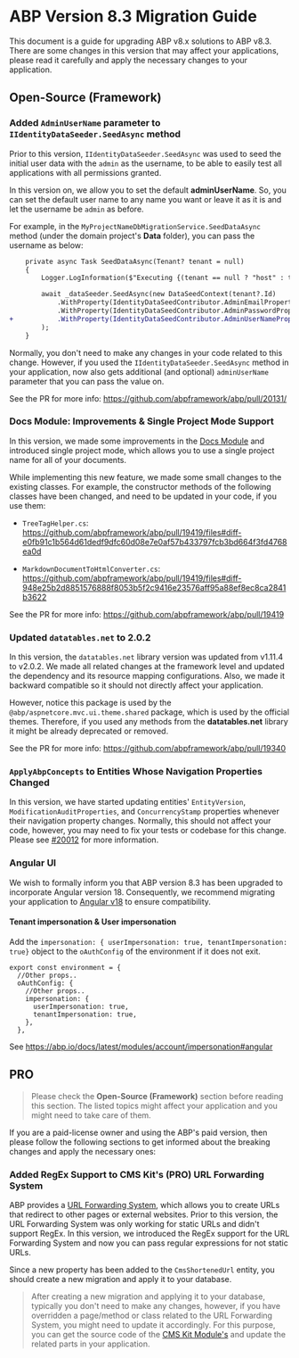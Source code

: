 # ABP Version 8.3 Migration Guide

This document is a guide for upgrading ABP v8.x solutions to ABP v8.3. There are some changes in this version that may affect your applications, please read it carefully and apply the necessary changes to your application.

## Open-Source (Framework)

### Added `AdminUserName` parameter to `IIdentityDataSeeder.SeedAsync` method

Prior to this version, `IIdentityDataSeeder.SeedAsync` was used to seed the initial user data with the `admin` as the username, to be able to easily test all applications with all permissions granted.

In this version on, we allow you to set the default **adminUserName**. So, you can set the default user name to any name you want or leave it as it is and let the username be `admin` as before.

For example, in the `MyProjectNameDbMigrationService.SeedDataAsync` method (under the domain project's **Data** folder), you can pass the username as below:

```diff
    private async Task SeedDataAsync(Tenant? tenant = null)
    {
        Logger.LogInformation($"Executing {(tenant == null ? "host" : tenant.Name + " tenant")} database seed...");

        await _dataSeeder.SeedAsync(new DataSeedContext(tenant?.Id)
            .WithProperty(IdentityDataSeedContributor.AdminEmailPropertyName, IdentityDataSeedContributor.AdminEmailDefaultValue)
            .WithProperty(IdentityDataSeedContributor.AdminPasswordPropertyName, IdentityDataSeedContributor.AdminPasswordDefaultValue)
+           .WithProperty(IdentityDataSeedContributor.AdminUserNamePropertyName, "your-admin-user-name")
        );
    }
```

Normally, you don't need to make any changes in your code related to this change. However, if you used the `IIdentityDataSeeder.SeedAsync` method in your application, now also gets additional (and optional) `adminUserName` parameter that you can pass the value on.

See the PR for more info: https://github.com/abpframework/abp/pull/20131/

### Docs Module: Improvements & Single Project Mode Support

In this version, we made some improvements in the [Docs Module](../../modules/docs.md) and introduced single project mode, which allows you to use a single project name for all of your documents. 

While implementing this new feature, we made some small changes to the existing classes. For example, the constructor methods of the following classes have been changed, and need to be updated in your code, if you use them:

* `TreeTagHelper.cs`: https://github.com/abpframework/abp/pull/19419/files#diff-e0fb91c1b564d61dedf9dfc60d08e7e0af57b433797fcb3bd664f3fd4768ea0d

* `MarkdownDocumentToHtmlConverter.cs`: https://github.com/abpframework/abp/pull/19419/files#diff-948e25b2d8851576888f8053b5f2c9416e23576aff95a88ef8ec8ca2841b3622

See the PR for more info: https://github.com/abpframework/abp/pull/19419

### Updated `datatables.net` to 2.0.2

In this version, the `datatables.net` library version was updated from v1.11.4 to v2.0.2. We made all related changes at the framework level and updated the dependency and its resource mapping configurations. Also, we made it backward compatible so it should not directly affect your application.

However, notice this package is used by the `@abp/aspnetcore.mvc.ui.theme.shared` package, which is used by the official themes. Therefore, if you used any methods from the **datatables.net** library it might be already deprecated or removed. 

See the PR for more info: https://github.com/abpframework/abp/pull/19340

### `ApplyAbpConcepts` to Entities Whose Navigation Properties Changed

In this version, we have started updating entities' `EntityVersion`, `ModificationAuditProperties`, and `ConcurrencyStamp` properties whenever their navigation property changes. Normally, this should not affect your code, however, you may need to fix your tests or codebase for this change. Please see [#20012](https://github.com/abpframework/abp/pull/20012#issuecomment-2438383059) for more information.

### Angular UI

We wish to formally inform you that ABP version 8.3 has been upgraded to incorporate Angular version 18. Consequently, we recommend migrating your application to [Angular v18](https://angular.dev/update-guide) to ensure compatibility.

#### Tenant impersonation & User impersonation

Add the `impersonation: { userImpersonation: true, tenantImpersonation: true}` object to the `oAuthConfig` of the environment if it does not exit.

```
export const environment = {
  //Other props..
  oAuthConfig: {
    //Other props..
    impersonation: {
      userImpersonation: true,
      tenantImpersonation: true,
    },
  },
```

See https://abp.io/docs/latest/modules/account/impersonation#angular

## PRO

> Please check the **Open-Source (Framework)** section before reading this section. The listed topics might affect your application and you might need to take care of them.

If you are a paid-license owner and using the ABP's paid version, then please follow the following sections to get informed about the breaking changes and apply the necessary ones:

### Added RegEx Support to CMS Kit's (PRO) URL Forwarding System

ABP provides a [URL Forwarding System](../../modules/cms-kit-pro/url-forwarding.md), which allows you to create URLs that redirect to other pages or external websites. Prior to this version, the URL Forwarding System was only working for static URLs and didn't support RegEx. In this version, we introduced the RegEx support for the URL Forwarding System and now you can pass regular expressions for not static URLs.

Since a new property has been added to the `CmsShortenedUrl` entity, you should create a new migration and apply it to your database.

> After creating a new migration and applying it to your database, typically you don't need to make any changes, however, if you have overridden a page/method or class related to the URL Forwarding System, you might need to update it accordingly. For this purpose, you can get the source code of the [CMS Kit Module's](../../modules/cms-kit-pro/index.md) and update the related parts in your application.
